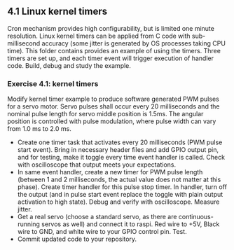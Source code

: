 
## 4.1 Linux kernel timers

Cron mechanism provides high configurability, but is limited one minute resolution. Linux kernel timers can be applied from C code with sub-millisecond accuracy (some jitter is generated by OS processes taking CPU time). This folder contains provides an example of using the timers. Three timers are set up, and each timer event will trigger execution of handler code. Build, debug and study the example.

### Exercise 4.1: kernel timers

Modify kernel timer example to produce software generated PWM pulses for a servo motor. Servo pulses shall occur every 20 milliseconds and the nominal pulse length for servo middle position is 1.5ms. The angular position is controlled with pulse modulation, where pulse width can vary from 1.0 ms to 2.0 ms.  
- Create one timer task that activates every 20 milliseconds (PWM pulse start event). Bring in necessary header files and add GPIO output pin, and for testing, make it toggle every time event handler is called. Check with oscilloscope that output meets your expectations.
- In same event handler, create a new timer for PWM pulse length (between 1 and 2 milliseconds, the actual value does not matter at this phase). Create timer handler for this pulse stop timer. In handler, turn off the output (and in pulse start event replace the toggle with plain output activation to high state). Debug and verify with oscilloscope. Measure jitter.
- Get a real servo (choose a standard servo, as there are continuous-running servos as well) and connect it to raspi. Red wire to +5V, Black wire to GND, and white wire to your GPIO control pin. Test.
- Commit updated code to your repository.
